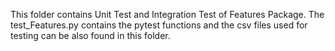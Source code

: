 This folder contains Unit Test and Integration Test of Features Package. The test_Features.py contains the pytest functions and the csv files used for testing can be also found in this folder.

